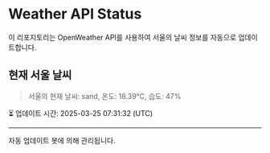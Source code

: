 
# Weather API Status

이 리포지토리는 OpenWeather API를 사용하여 서울의 날씨 정보를 자동으로 업데이트합니다.

## 현재 서울 날씨
> 서울의 현재 날씨: sand, 온도: 18.39°C, 습도: 47%

⏳ 업데이트 시간: 2025-03-25 07:31:32 (UTC)

---
자동 업데이트 봇에 의해 관리됩니다.
